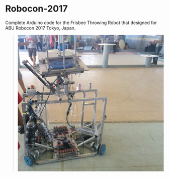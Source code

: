 # Robocon-2017
Complete Arduino code for the Frisbee Throwing Robot that designed for ABU Robocon 2017 Tokyo, Japan.

> ![](./Robocon2017.JPG)
